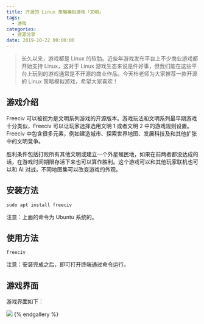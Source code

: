 ```yaml
---
title: 开源的 Linux 策略模拟游戏「文明」
tags:
  - 游戏
categories:
  - 资源分享
date: 2019-10-22 00:00:00
---
```


> 长久以来，游戏都是 Linux 的软肋。近些年游戏发布平台上不少商业游戏都开始支持 Linux，这对于 Linux 游戏生态来说是件好事，但我们能在这些平台上玩到的游戏通常是不开源的商业作品。今天杜老师为大家推荐一款开源的 Linux 策略模拟游戏，希望大家喜欢！

<!-- more -->

## 游戏介绍

Freeciv 可以被视为是文明系列游戏的开源版本。游戏玩法和文明系列最早期游戏十分类似，Freeciv 可以让玩家选择选用文明 1 或者文明 2 中的游戏规则设置。Freeciv 中包含很多元素，例如建造城市、探索世界地图、发展科技及和其他扩张中的文明竞争。

胜利条件包括打败所有其他文明或建立一个外星殖民地，如果在前两者都没达成的话，在游戏时间期限存活下来也可以算作胜利。这个游戏可以和其他玩家联机也可以和 AI 对战，不同地图集可以改变游戏的外观。

## 安装方法

```
sudo apt install freeciv
```

注意：上面的命令为 Ubuntu 系统的。

## 使用方法

```
freeciv
```

注意：安装完成之后，即可打开终端通过命令运行。

## 游戏界面

游戏界面如下：

![](https://cdn.dusays.com/2019/10/105-1.jpg)
{% endgallery %}